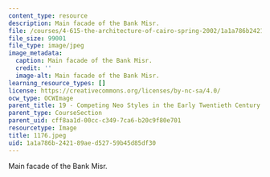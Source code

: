 ```yaml
---
content_type: resource
description: Main facade of the Bank Misr.
file: /courses/4-615-the-architecture-of-cairo-spring-2002/1a1a786b242189aed52759b45d85df30_1176.jpeg
file_size: 99001
file_type: image/jpeg
image_metadata:
  caption: Main facade of the Bank Misr.
  credit: ''
  image-alt: Main facade of the Bank Misr.
learning_resource_types: []
license: https://creativecommons.org/licenses/by-nc-sa/4.0/
ocw_type: OCWImage
parent_title: 19 - Competing Neo Styles in the Early Twentieth Century
parent_type: CourseSection
parent_uid: cff8aa1d-00cc-c349-7ca6-b20c9f80e701
resourcetype: Image
title: 1176.jpeg
uid: 1a1a786b-2421-89ae-d527-59b45d85df30
---
```

Main facade of the Bank Misr.